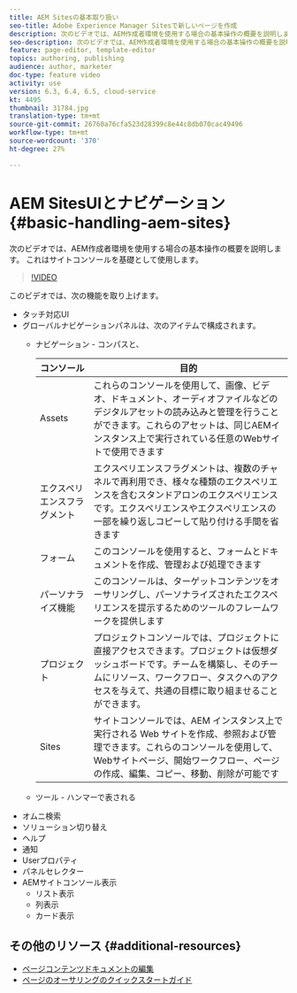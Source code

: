 ```yaml
---
title: AEM Sitesの基本取り扱い
seo-title: Adobe Experience Manager Sitesで新しいページを作成
description: 次のビデオでは、AEM作成者環境を使用する場合の基本操作の概要を説明します。 これはサイトコンソールを基礎として使用します。
seo-description: 次のビデオでは、AEM作成者環境を使用する場合の基本操作の概要を説明します。 これはサイトコンソールを基礎として使用します。
feature: page-editor, template-editor
topics: authoring, publishing
audience: author, marketer
doc-type: feature video
activity: use
version: 6.3, 6.4, 6.5, cloud-service
kt: 4495
thumbnail: 31784.jpg
translation-type: tm+mt
source-git-commit: 26760a76cfa523d28399c8e44c8db070cac49496
workflow-type: tm+mt
source-wordcount: '370'
ht-degree: 27%

---
```



# AEM SitesUIとナビゲーション{#basic-handling-aem-sites}

次のビデオでは、AEM作成者環境を使用する場合の基本操作の概要を説明します。 これはサイトコンソールを基礎として使用します。

>[!VIDEO](https://video.tv.adobe.com/v/31784?quality=12&learn=on)

このビデオでは、次の機能を取り上げます。

* タッチ対応UI
* グローバルナビゲーションパネルは、次のアイテムで構成されます。
   * ナビゲーション - コンパスと、

      | コンソール | 目的 |
      |---|---|
      | Assets | これらのコンソールを使用して、画像、ビデオ、ドキュメント、オーディオファイルなどのデジタルアセットの読み込みと管理を行うことができます。これらのアセットは、同じAEMインスタンス上で実行されている任意のWebサイトで使用できます | Communities | このコンソールを使用すると、コミュニティサイトを作成および管理して、関与や有効化を行うことができます。 | Commerce | これにより、コマースサイトに関連する製品、製品カタログ、注文を管理できます |
      | エクスペリエンスフラグメント | エクスペリエンスフラグメントは、複数のチャネルで再利用でき、様々な種類のエクスペリエンスを含むスタンドアロンのエクスペリエンスです。エクスペリエンスやエクスペリエンスの一部を繰り返しコピーして貼り付ける手間を省きます |
      | フォーム | このコンソールを使用すると、フォームとドキュメントを作成、管理および処理できます |
      | パーソナライズ機能 | このコンソールは、ターゲットコンテンツをオーサリングし、パーソナライズされたエクスペリエンスを提示するためのツールのフレームワークを提供します |
      | プロジェクト | プロジェクトコンソールでは、プロジェクトに直接アクセスできます。プロジェクトは仮想ダッシュボードです。チームを構築し、そのチームにリソース、ワークフロー、タスクへのアクセスを与えて、共通の目標に取り組ませることができます。 |
      | Sites | サイトコンソールでは、AEM インスタンス上で実行される Web サイトを作成、参照および管理できます。これらのコンソールを使用して、Webサイトページ、開始ワークフロー、ページの作成、編集、コピー、移動、削除が可能です |

   * ツール - ハンマーで表される
* オムニ検索
* ソリューション切り替え
* ヘルプ
* 通知
* Userプロパティ
* パネルセレクター
* AEMサイトコンソール表示
   * リスト表示
   * 列表示
   * カード表示






## その他のリソース {#additional-resources}

* [ページコンテンツドキュメントの編集](https://docs.adobe.com/content/help/ja-JP/experience-manager-cloud-service/sites/authoring/fundamentals/editing-content.html)
* [ページのオーサリングのクイックスタートガイド](https://docs.adobe.com/content/help/en/experience-manager-cloud-service/sites/authoring/getting-started/quick-start.html)
